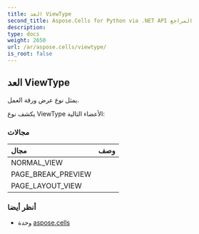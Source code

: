 ```yaml
---
title: العد ViewType
second_title: Aspose.Cells for Python via .NET API المراجع
description:
type: docs
weight: 2650
url: /ar/aspose.cells/viewtype/
is_root: false
---
```

##  العد ViewType
يمثل نوع عرض ورقة العمل.



يكشف نوع ViewType الأعضاء التالية:

###  مجالات
| مجال| وصف|
| :- | :- |
| NORMAL_VIEW |  |
| PAGE_BREAK_PREVIEW |  |
| PAGE_LAYOUT_VIEW |  |



###  أنظر أيضا
* وحدة [aspose.cells](..)
